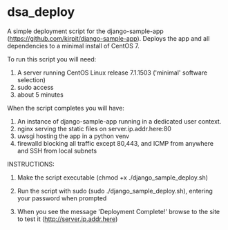 # dsa_deploy

A simple deployment script for the django-sample-app (https://github.com/kirpit/django-sample-app). 
Deploys the app and all dependencies to a minimal install of CentOS 7.

To run this script you will need:
 1. A server running CentOS Linux release 7.1.1503 ('minimal' software selection)
 2. sudo access
 3. about 5 minutes

When the script completes you will have:
 1. An instance of django-sample-app running in a dedicated user context. 
 2. nginx serving the static files on server.ip.addr.here:80 
 3. uwsgi hosting the app in a python venv
 4. firewalld blocking all traffic except 80,443, and ICMP from anywhere and SSH from local subnets

INSTRUCTIONS:

1. Make the script executable (chmod +x ./django_sample_deploy.sh)

2. Run the script with sudo (sudo ./django_sample_deploy.sh), entering your password when prompted

3. When you see the message 'Deployment Complete!' browse to the site to test it (http://server.ip.addr.here)


